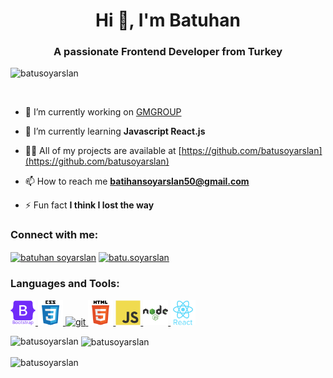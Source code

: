 <h1 align="center">Hi 👋, I'm Batuhan</h1>
<h3 align="center">A passionate Frontend Developer from Turkey</h3>

<p align="left"> <img src="https://komarev.com/ghpvc/?username=batusoyarslan&label=Profile%20views&color=0e75b6&style=flat" alt="batusoyarslan" /> </p>


<p align="left"> <a href="https://twitter.com/" target="blank"><img src="https://img.shields.io/twitter/follow/?logo=twitter&style=for-the-badge" alt="" /></a> </p>

- 🔭 I’m currently working on [GMGROUP](https://github.com/batusoyarslan/GMGroup)

- 🌱 I’m currently learning **Javascript React.js**

- 👨‍💻 All of my projects are available at [https://github.com/batusoyarslan](https://github.com/batusoyarslan)

- 📫 How to reach me **batihansoyarslan50@gmail.com**

- ⚡ Fun fact **I think I lost the way**

<h3 align="left">Connect with me:</h3>
<p align="left">
<a href="https://linkedin.com/in/batuhan soyarslan" target="blank"><img align="center" src="https://raw.githubusercontent.com/rahuldkjain/github-profile-readme-generator/master/src/images/icons/Social/linked-in-alt.svg" alt="batuhan soyarslan" height="30" width="40" /></a>
<a href="https://instagram.com/batu.soyarslan" target="blank"><img align="center" src="https://raw.githubusercontent.com/rahuldkjain/github-profile-readme-generator/master/src/images/icons/Social/instagram.svg" alt="batu.soyarslan" height="30" width="40" /></a>
</p>

<h3 align="left">Languages and Tools:</h3>
<p align="left"> <a href="https://getbootstrap.com" target="_blank" rel="noreferrer"> <img src="https://raw.githubusercontent.com/devicons/devicon/master/icons/bootstrap/bootstrap-plain-wordmark.svg" alt="bootstrap" width="40" height="40"/> </a> <a href="https://www.w3schools.com/css/" target="_blank" rel="noreferrer"> <img src="https://raw.githubusercontent.com/devicons/devicon/master/icons/css3/css3-original-wordmark.svg" alt="css3" width="40" height="40"/> </a> <a href="https://git-scm.com/" target="_blank" rel="noreferrer"> <img src="https://www.vectorlogo.zone/logos/git-scm/git-scm-icon.svg" alt="git" width="40" height="40"/> </a> <a href="https://www.w3.org/html/" target="_blank" rel="noreferrer"> <img src="https://raw.githubusercontent.com/devicons/devicon/master/icons/html5/html5-original-wordmark.svg" alt="html5" width="40" height="40"/> </a> <a href="https://developer.mozilla.org/en-US/docs/Web/JavaScript" target="_blank" rel="noreferrer"> <img src="https://raw.githubusercontent.com/devicons/devicon/master/icons/javascript/javascript-original.svg" alt="javascript" width="40" height="40"/> </a> <a href="https://nodejs.org" target="_blank" rel="noreferrer"> <img src="https://raw.githubusercontent.com/devicons/devicon/master/icons/nodejs/nodejs-original-wordmark.svg" alt="nodejs" width="40" height="40"/> </a> <a href="https://reactjs.org/" target="_blank" rel="noreferrer"> <img src="https://raw.githubusercontent.com/devicons/devicon/master/icons/react/react-original-wordmark.svg" alt="react" width="40" height="40"/> </a> </p>

<p><img align="left" src="https://github-readme-stats.vercel.app/api/top-langs?username=batusoyarslan&show_icons=true&locale=en&layout=compact" alt="batusoyarslan" /></p>

<p>&nbsp;<img align="center" src="https://github-readme-stats.vercel.app/api?username=batusoyarslan&show_icons=true&locale=en" alt="batusoyarslan" /></p>

<p><img align="center" src="https://github-readme-streak-stats.herokuapp.com/?user=batusoyarslan&" alt="batusoyarslan" /></p>
